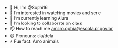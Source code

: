 - 👋 Hi, I’m @Sophi16
- 👀 I’m interested in watching movies and serie
- 🌱 I’m currently learning Alura
- 💞️ I’m looking to collaborate on class
- 📫 How to reach me amaro.ophia@escola.pr.gov.br
- 😄 Pronouns: ela/dela
- ⚡ Fun fact: Amo animais

<!---
Sophi16/Sophi16 is a ✨ special ✨ repository because its `README.md` (this file) appears on your GitHub profile.
You can click the Preview link to take a look at your changes.
--->
